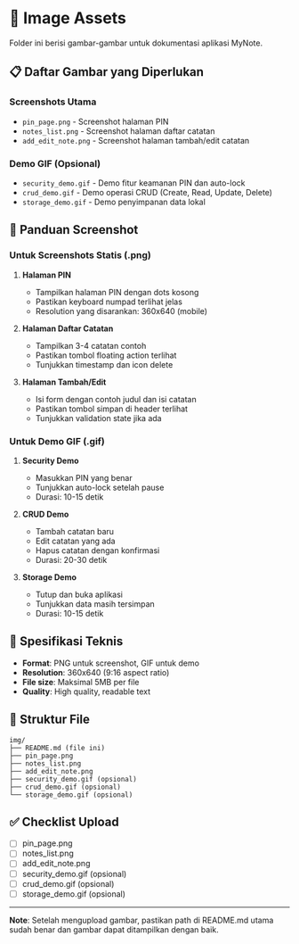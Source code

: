 # 📸 Image Assets

Folder ini berisi gambar-gambar untuk dokumentasi aplikasi MyNote.

## 📋 Daftar Gambar yang Diperlukan

### Screenshots Utama
- `pin_page.png` - Screenshot halaman PIN
- `notes_list.png` - Screenshot halaman daftar catatan
- `add_edit_note.png` - Screenshot halaman tambah/edit catatan

### Demo GIF (Opsional)
- `security_demo.gif` - Demo fitur keamanan PIN dan auto-lock
- `crud_demo.gif` - Demo operasi CRUD (Create, Read, Update, Delete)
- `storage_demo.gif` - Demo penyimpanan data lokal

## 📝 Panduan Screenshot

### Untuk Screenshots Statis (.png)

1. **Halaman PIN**
   - Tampilkan halaman PIN dengan dots kosong
   - Pastikan keyboard numpad terlihat jelas
   - Resolution yang disarankan: 360x640 (mobile)

2. **Halaman Daftar Catatan**
   - Tampilkan 3-4 catatan contoh
   - Pastikan tombol floating action terlihat
   - Tunjukkan timestamp dan icon delete

3. **Halaman Tambah/Edit**
   - Isi form dengan contoh judul dan isi catatan
   - Pastikan tombol simpan di header terlihat
   - Tunjukkan validation state jika ada

### Untuk Demo GIF (.gif)

1. **Security Demo**
   - Masukkan PIN yang benar
   - Tunjukkan auto-lock setelah pause
   - Durasi: 10-15 detik

2. **CRUD Demo**
   - Tambah catatan baru
   - Edit catatan yang ada
   - Hapus catatan dengan konfirmasi
   - Durasi: 20-30 detik

3. **Storage Demo**
   - Tutup dan buka aplikasi
   - Tunjukkan data masih tersimpan
   - Durasi: 10-15 detik

## 🎨 Spesifikasi Teknis

- **Format**: PNG untuk screenshot, GIF untuk demo
- **Resolution**: 360x640 (9:16 aspect ratio)
- **File size**: Maksimal 5MB per file
- **Quality**: High quality, readable text

## 📁 Struktur File

```
img/
├── README.md (file ini)
├── pin_page.png
├── notes_list.png
├── add_edit_note.png
├── security_demo.gif (opsional)
├── crud_demo.gif (opsional)
└── storage_demo.gif (opsional)
```

## ✅ Checklist Upload

- [ ] pin_page.png
- [ ] notes_list.png
- [ ] add_edit_note.png
- [ ] security_demo.gif (opsional)
- [ ] crud_demo.gif (opsional)
- [ ] storage_demo.gif (opsional)

---

**Note**: Setelah mengupload gambar, pastikan path di README.md utama sudah benar dan gambar dapat ditampilkan dengan baik.

